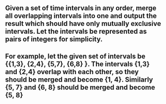 ## Given a set of time intervals in any order, merge all overlapping intervals into one and output the result which should have only mutually exclusive intervals. Let the intervals be represented as pairs of integers for simplicity. 
## For example, let the given set of intervals be {{1,3}, {2,4}, {5,7}, {6,8} }. The intervals {1,3} and {2,4} overlap with each other, so they should be merged and become {1, 4}. Similarly {5, 7} and {6, 8} should be merged and become {5, 8}

